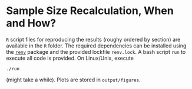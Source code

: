 # Sample Size Recalculation, When and How?

`R` script files for reproducing the results (roughy ordered by section) are
available in the `R` folder.
The required dependencies can be installed using the
[`renv`](https://rstudio.github.io/renv/articles/renv.html) 
package and the provided lockfile `renv.lock`.
A bash script `run` to execute all code is provided. 
On Linux/Unix, execute 
```
./run
```
(might take a while).
Plots are stored in `output/figures`.

